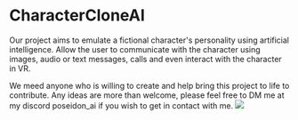 # CharacterCloneAI
Our project aims to emulate a fictional character's personality using artificial intelligence. Allow the user to communicate with the character using images, audio or text messages, calls and even interact with the character in VR. 

We meed anyone who is willing to create and help bring this project to life to contribute. Any ideas are more than welcome, please feel free to DM me at my discord poseidon_ai if you wish to get in contact with me. 
<img src="https://t.bkit.co/w_66a553f41bc7f.gif" />